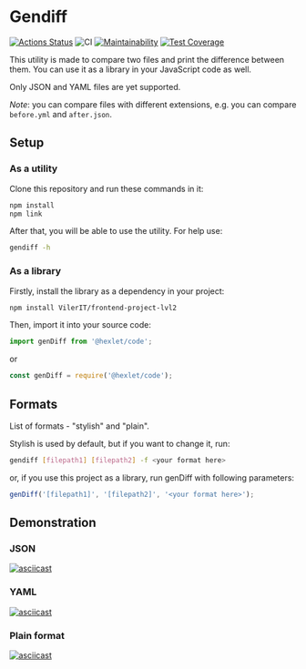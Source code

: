 # Gendiff
[![Actions Status](https://github.com/VilerIT/frontend-project-lvl2/workflows/hexlet-check/badge.svg)](https://github.com/VilerIT/frontend-project-lvl2/actions)
![CI](https://github.com/VilerIT/frontend-project-lvl2/workflows/CI/badge.svg)
[![Maintainability](https://api.codeclimate.com/v1/badges/cf227cf977c60b70f186/maintainability)](https://codeclimate.com/github/VilerIT/frontend-project-lvl2/maintainability)
[![Test Coverage](https://api.codeclimate.com/v1/badges/cf227cf977c60b70f186/test_coverage)](https://codeclimate.com/github/VilerIT/frontend-project-lvl2/test_coverage)

This utility is made to compare two files and print the difference between them. You can use it as a library in your JavaScript code as well.

Only JSON and YAML files are yet supported.

*Note*: you can compare files with different extensions, e.g. you can compare ``before.yml`` and ``after.json``.

## Setup

### As a utility

Clone this repository and run these commands in it:

```sh
npm install
npm link
```

After that, you will be able to use the utility. For help use:

```sh
gendiff -h
```
### As a library

Firstly, install the library as a dependency in your project:

```sh
npm install VilerIT/frontend-project-lvl2
```

Then, import it into your source code:

```js
import genDiff from '@hexlet/code';
```

or

```js
const genDiff = require('@hexlet/code');
```

## Formats

List of formats - "stylish" and "plain".

Stylish is used by default, but if you want to change it, run:

```sh
gendiff [filepath1] [filepath2] -f <your format here>
```

or, if you use this project as a library, run genDiff with following parameters:

```js
genDiff('[filepath1]', '[filepath2]', '<your format here>');
```

## Demonstration

### JSON

[![asciicast](https://asciinema.org/a/bcqipB5pnps8DkZCTtJV83mMw.svg)](https://asciinema.org/a/bcqipB5pnps8DkZCTtJV83mMw)

### YAML

[![asciicast](https://asciinema.org/a/uMnQ0sEOB229PAkzSJrQ1R92A.svg)](https://asciinema.org/a/uMnQ0sEOB229PAkzSJrQ1R92A)

### Plain format

[![asciicast](https://asciinema.org/a/qRTAD5gfZuBxF2b6kkQVkEC9Q.svg)](https://asciinema.org/a/qRTAD5gfZuBxF2b6kkQVkEC9Q)
